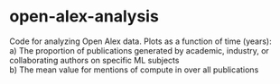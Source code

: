 # open-alex-analysis
Code for analyzing Open Alex data. Plots as a function of time (years):    
a) The proportion of publications generated by academic, industry, or collaborating authors on specific ML subjects  
b) The mean value for mentions of compute in over all publications  
